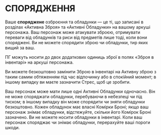 # СПОРЯДЖЕННЯ

Ваше **споряджене** озброєння та обладунки — це ті, що записані в розділах «Активна Зброя» та «Активні Обладунки» на вашому аркуші персонажа. Ваш персонаж може атакувати зброєю, отримувати переваги від обладунків та риси від предметів лише тоді, коли вони споряджені. Ви не можете спорядити зброю чи обладунки, тир яких вищий за ваш.

ПГ можуть носити до двох додаткових одиниць зброї в полях «Зброя в інвентарі» на аркуші персонажа.

Ви можете безкоштовно замінити Зброю в інвентарі на Активну зброю з таким самим обтяженням під час відпочинку або в спокійний момент; в іншому випадку ви маєте зазначити Стрес, щоб це зробити.

Ваш персонаж може мати лише одні Активні Обладунки одночасно. Він не може споряджати обладунки, перебуваючи в небезпеці чи під тиском; в іншому випадку він може спорядити чи зняти обладунки безкоштовно. Кожен обладунок має власні Комірки Броні; якщо ваш персонаж знімає обладунки, відстежуйте, скільки його Комірок Броні зазначено. Ви не можете носити обладунки в інвентарі. Коли ваш персонаж споряджає чи знімає обладунки, перерахуйте ваші пороги шкоди.